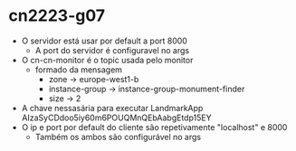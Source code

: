 # cn2223-g07
* O servidor está usar por default a port 8000
  * A port do servidor é configuravel no args
* O cn-cn-monitor é o topic usada pelo monitor
  * formado da mensagem
    * zone -> europe-west1-b
    * instance-group -> instance-group-monument-finder
    * size -> 2
* A chave nessasária para executar LandmarkApp AIzaSyCDdoo5iy60m6POUQMnQEbAabgEtdp15EY
* O ip e port por default do cliente são repetivamente "localhost" e 8000
  * Também os ambos são configurável no args
